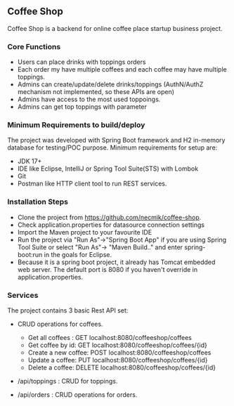 ## Coffee Shop

Coffee Shop is a backend for online coffee place startup business project.

### Core Functions
* Users can place drinks with toppings orders
* Each order my have multiple coffees and each coffee may have multiple toppings.
* Admins can create/update/delete drinks/toppings (AuthN/AuthZ mechanism not implemented, so these APIs are open)
* Admins have access to the most used toppoings.
* Admins can get top toppings with parameter
### Minimum Requirements to build/deploy
The project was developed with Spring Boot framework and H2 in-memory database for testing/POC purpose. Minimum requirements for setup are:
* JDK 17+
* IDE like Eclipse, IntelliJ or Spring Tool Suite(STS) with Lombok
* Git
* Postman like HTTP client tool to run REST services. 

### Installation Steps

* Clone the project from https://github.com/necmik/coffee-shop. 
* Check application.properties for datasource connection settings
* Import the Maven project to your favourite IDE
* Run the project via "Run As"->"Spring Boot App" if you are using Spring Tool Suite or select "Run As"-> "Maven Build.." and enter spring-boot:run in the goals for Eclipse.
* Because it is a spring boot project, it already has Tomcat embedded web server. The default port is 8080 if you haven't override in application.properties.
 
### Services

The project contains 3 basic Rest API set:

* CRUD operations for coffees.
  - Get all coffees : GET localhost:8080/coffeeshop/coffees
  - Get coffee by id: GET localhost:8080/coffeeshop/coffees/{id}
  - Create a new coffee: POST localhost:8080/coffeeshop/coffees
  - Update a coffee: PUT localhost:8080/coffeeshop/coffees/{id}
  - Delete a coffee: DELETE localhost:8080/coffeeshop/coffees/{id}
  
* /api/toppings : CRUD for toppings.

* /api/orders : CRUD operations for orders.
 